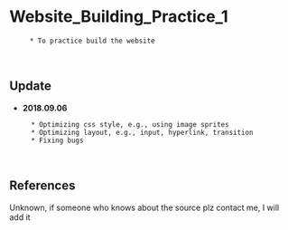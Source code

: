 # Website_Building_Practice_1

         * To practice build the website
<br/>

## Update

* **2018.09.06**

        * Optimizing css style, e.g., using image sprites
        * Optimizing layout, e.g., input, hyperlink, transition
        * Fixing bugs
<br/>

## References
Unknown, if someone who knows about the source plz contact me, I will add it 
